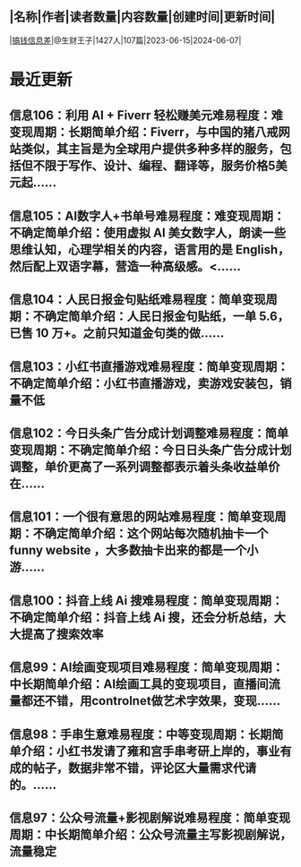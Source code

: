|名称|作者|读者数量|内容数量|创建时间|更新时间|
---
|[搞钱信息差](https://xiaobot.net/p/info?refer=0b133df9-27dc-423b-8101-639049001c13)|@生财王子|1427人|107篇|2023-06-15|2024-06-07|

# 最近更新
## 信息106：利用 AI + Fiverr 轻松赚美元难易程度：难变现周期：长期简单介绍：Fiverr，与中国的猪八戒网站类似，其主旨是为全球用户提供多种多样的服务，包括但不限于写作、设计、编程、翻译等，服务价格5美元起......
## 信息105：AI数字人+书单号难易程度：难变现周期：不确定简单介绍：使用虚拟 AI 美女数字人，朗读一些思维认知，心理学相关的内容，语言用的是 English，然后配上双语字幕，营造一种高级感。<......
## 信息104：人民日报金句贴纸难易程度：简单变现周期：不确定简单介绍：人民日报金句贴纸，一单 5.6，已售 10 万+。之前只知道金句类的做......
## 信息103：小红书直播游戏难易程度：简单变现周期：不确定简单介绍：小红书直播游戏，卖游戏安装包，销量不低
## 信息102：今日头条广告分成计划调整难易程度：简单变现周期：不确定简单介绍：今日日头条广告分成计划调整，单价更高了一系列调整都表示着头条收益单价在......
## 信息101：一个很有意思的网站难易程度：简单变现周期：不确定简单介绍：这个网站每次随机抽卡一个 funny website ，大多数抽卡出来的都是一个小游......
## 信息100：抖音上线 Ai 搜难易程度：简单变现周期：不确定简单介绍：抖音上线 Ai 搜，还会分析总结，大大提高了搜索效率
## 信息99：AI绘画变现项目难易程度：简单变现周期：中长期简单介绍：AI绘画工具的变现项目，直播间流量都还不错，用controlnet做艺术字效果，变现......
## 信息98：手串生意难易程度：中等变现周期：长期简单介绍：小红书发请了雍和宫手串考研上岸的，事业有成的帖子，数据非常不错，评论区大量需求代请的。......
## 信息97：公众号流量+影视剧解说难易程度：简单变现周期：中长期简单介绍：公众号流量主写影视剧解说，流量稳定


